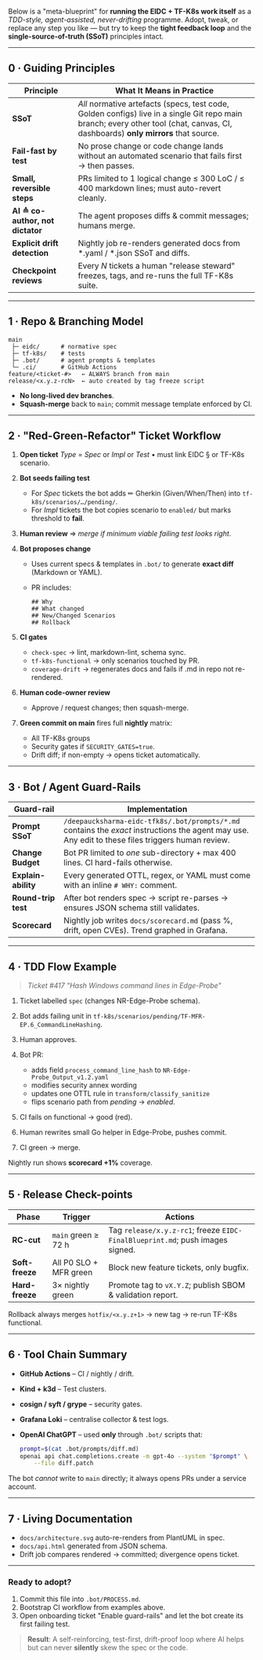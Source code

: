 Below is a "meta-blueprint" for **running the EIDC + TF-K8s work itself** as a *TDD-style, agent-assisted, never-drifting* programme.
Adopt, tweak, or replace any step you like — but try to keep the **tight feedback loop** and the **single-source-of-truth (SSoT)** principles intact.

---

## 0 · Guiding Principles

| Principle                        | What It Means in Practice                                                                                                                                                         |
| -------------------------------- | --------------------------------------------------------------------------------------------------------------------------------------------------------------------------------- |
| **SSoT**                         | *All* normative artefacts (specs, test code, Golden configs) live in a single Git repo main branch; every other tool (chat, canvas, CI, dashboards) **only mirrors** that source. |
| **Fail-fast by test**            | No prose change or code change lands without an automated scenario that fails first → then passes.                                                                                |
| **Small, reversible steps**      | PRs limited to 1 logical change ≤ 300 LoC / ≤ 400 markdown lines; must auto-revert cleanly.                                                                                       |
| **AI ≙ co-author, not dictator** | The agent proposes diffs & commit messages; humans merge.                                                                                                                         |
| **Explicit drift detection**     | Nightly job re-renders generated docs from \*.yaml / \*.json SSoT and diffs.                                                                                                      |
| **Checkpoint reviews**           | Every *N* tickets a human "release steward" freezes, tags, and re-runs the full TF-K8s suite.                                                                                     |

---

## 1 · Repo & Branching Model

```
main
 ├─ eidc/      # normative spec
 ├─ tf-k8s/    # tests
 ├─ .bot/      # agent prompts & templates
 └─ .ci/       # GitHub Actions
feature/<ticket-#>   ← ALWAYS branch from main
release/<x.y.z-rcN>  ← auto created by tag freeze script
```

* **No long-lived dev branches**.
* **Squash-merge** back to `main`; commit message template enforced by CI.

---

## 2 · "Red-Green-Refactor" Ticket Workflow

1. **Open ticket**
   *Type* = *Spec* or *Impl* or *Test* • must link EIDC § or TF-K8s scenario.

2. **Bot seeds failing test**

   * For *Spec* tickets the bot adds ✏ Gherkin (Given/When/Then) into `tf-k8s/scenarios/…/pending/`.
   * For *Impl* tickets the bot copies scenario to `enabled/` but marks threshold to **fail**.

3. **Human review** => *merge if minimum viable failing test looks right*.

4. **Bot proposes change**

   * Uses current specs & templates in `.bot/` to generate **exact diff** (Markdown or YAML).
   * PR includes:

     ```
     ## Why
     ## What changed
     ## New/Changed Scenarios
     ## Rollback
     ```

5. **CI gates**

   * `check-spec` → lint, markdown-lint, schema sync.
   * `tf-k8s-functional` → only scenarios touched by PR.
   * `coverage-drift` → regenerates docs and fails if .md in repo not re-rendered.

6. **Human code-owner review**

   * Approve / request changes; then squash-merge.

7. **Green commit on main** fires full **nightly** matrix:

   * All TF-K8s groups
   * Security gates if `SECURITY_GATES=true`.
   * Drift diff; if non-empty → opens ticket automatically.

---

## 3 · Bot / Agent Guard-Rails

| Guard-rail          | Implementation                                                                                                                                     |
| ------------------- | -------------------------------------------------------------------------------------------------------------------------------------------------- |
| **Prompt SSoT**     | `/deepaucksharma-eidc-tfk8s/.bot/prompts/*.md` contains the *exact* instructions the agent may use. Any edit to these files triggers human review. |
| **Change Budget**   | Bot PR limited to *one* sub-directory + max 400 lines. CI hard-fails otherwise.                                                                    |
| **Explain-ability** | Every generated OTTL, regex, or YAML must come with an inline `# WHY:` comment.                                                                    |
| **Round-trip test** | After bot renders spec → script re-parses → ensures JSON schema still validates.                                                                   |
| **Scorecard**       | Nightly job writes `docs/scorecard.md` (pass %, drift, open CVEs). Trend graphed in Grafana.                                                       |

---

## 4 · TDD Flow Example

> *Ticket #417 "Hash Windows command lines in Edge-Probe"*

1. Ticket labelled `spec` (changes NR-Edge-Probe schema).
2. Bot adds failing unit in `tf-k8s/scenarios/pending/TF-MFR-EP.6_CommandLineHashing`.
3. Human approves.
4. Bot PR:

   * adds field `process_command_line_hash` to `NR-Edge-Probe_Output_v1.2.yaml`
   * modifies security annex wording
   * updates one OTTL rule in `transform/classify_sanitize`
   * flips scenario path from *pending* → *enabled*.
5. CI fails on functional → good (red).
6. Human rewrites small Go helper in Edge-Probe, pushes commit.
7. CI green → merge.

Nightly run shows **scorecard +1%** coverage.

---

## 5 · Release Check-points

| Phase           | Trigger                | Actions                                                                       |
| --------------- | ---------------------- | ----------------------------------------------------------------------------- |
| **RC-cut**      | `main` green ≥ 72 h    | Tag `release/x.y.z-rc1`; freeze `EIDC-FinalBlueprint.md`; push images signed. |
| **Soft-freeze** | All P0 SLO + MFR green | Block new feature tickets, only bugfix.                                       |
| **Hard-freeze** | 3× nightly green       | Promote tag to `vX.Y.Z`; publish SBOM & validation report.                    |

Rollback always merges `hotfix/<x.y.z+1>` → new tag → re-run TF-K8s functional.

---

## 6 · Tool Chain Summary

* **GitHub Actions** – CI / nightly / drift.
* **Kind + k3d** – Test clusters.
* **cosign / syft / grype** – security gates.
* **Grafana Loki** – centralise collector & test logs.
* **OpenAI ChatGPT** – used **only** through `.bot/` scripts that:

  ```bash
  prompt=$(cat .bot/prompts/diff.md)
  openai api chat.completions.create -m gpt-4o --system "$prompt" \
      --file diff.patch
  ```

The bot *cannot* write to `main` directly; it always opens PRs under a
service account.

---

## 7 · Living Documentation

* `docs/architecture.svg` auto-re-renders from PlantUML in spec.
* `docs/api.html` generated from JSON schema.
* Drift job compares rendered → committed; divergence opens ticket.

---

### Ready to adopt?

1. Commit this file into `.bot/PROCESS.md`.
2. Bootstrap CI workflow from examples above.
3. Open onboarding ticket "Enable guard-rails" and let the bot create its first failing test.

> **Result**: A self-reinforcing, test-first, drift-proof loop where AI helps
> but can never **silently** skew the spec or the code.
